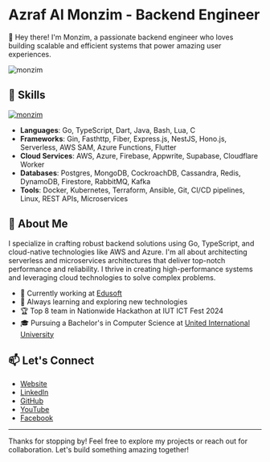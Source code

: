 # Azraf Al Monzim - Backend Engineer

👋 Hey there! I'm Monzim, a passionate backend engineer who loves building scalable and efficient systems that power amazing user experiences.

<div align="left">
<img src="https://komarev.com/ghpvc/?username=monzim&label=Profile%20views&color=0e75b6&style=flat" alt="monzim" />
</div>

## 💼 Skills

<div align="left">
<a  href="https://wakatime.com/@4de035b5-4b65-4ee4-8510-086ef8f867ce"> <img src="https://wakatime.com/badge/user/4de035b5-4b65-4ee4-8510-086ef8f867ce.svg" alt="monzim" /> </a>
</div>

- **Languages**: Go, TypeScript, Dart, Java, Bash, Lua, C
- **Frameworks**: Gin, Fasthttp, Fiber, Express.js, NestJS, Hono.js, Serverless, AWS SAM, Azure Functions, Flutter
- **Cloud Services**: AWS, Azure, Firebase, Appwrite, Supabase, Cloudflare Worker
- **Databases**: Postgres, MongoDB, CockroachDB, Cassandra, Redis, DynamoDB, Firestore, RabbitMQ, Kafka
- **Tools**: Docker, Kubernetes, Terraform, Ansible, Git, CI/CD pipelines, Linux, REST APIs, Microservices

## 🚀 About Me

I specialize in crafting robust backend solutions using Go, TypeScript, and cloud-native technologies like AWS and Azure. I'm all about architecting serverless and microservices architectures that deliver top-notch performance and reliability. I thrive in creating high-performance systems and leveraging cloud technologies to solve complex problems.

- 🔭 Currently working at [Edusoft](https://www.edusoftconsultants.com)
- 🌱 Always learning and exploring new technologies
- 🏆 Top 8 team in Nationwide Hackathon at IUT ICT Fest 2024
- 🎓 Pursuing a Bachelor's in Computer Science at [United International University](https://uiu.ac.bd)

## 📫 Let's Connect

- [Website](https://monzim.com)
- [LinkedIn](https://www.linkedin.com/in/monzim/)
- [GitHub](https://github.com/monzim)
- [YouTube](https://youtube.com/monzim)
- [Facebook](https://www.facebook.com/Azraf.Monzim)

---

Thanks for stopping by! Feel free to explore my projects or reach out for collaboration. Let's build something amazing together!
